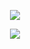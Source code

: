 <p align="center">
  <a href="https://github.com/Quyunshuo">
    <img src="https://github-readme-stats.vercel.app/api?username=Quyunshuo&count_private=true&show_icons=true&hide=contribs&include_all_commits=true" />
  </a>
</p>
<p align="center">
  <a href="https://github.com/Quyunshuo">
    <img src="https://raw.githubusercontent.com/nuhkoca/nuhkoca/output/github-contribution-grid-snake.svg" />
  </a>
</p>
